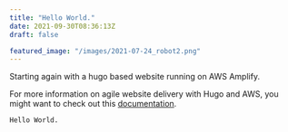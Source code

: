 ```yaml
---
title: "Hello World."
date: 2021-09-30T08:36:13Z
draft: false

featured_image: "/images/2021-07-24_robot2.png"
---
```


Starting again with a hugo based website running on AWS Amplify.

For more information on agile website delivery with Hugo and AWS, you might want to check out this [documentation](https://aws.amazon.com/blogs/devops/agile-website-delivery-with-hugo-and-aws-amplify/).

```
Hello World.
```